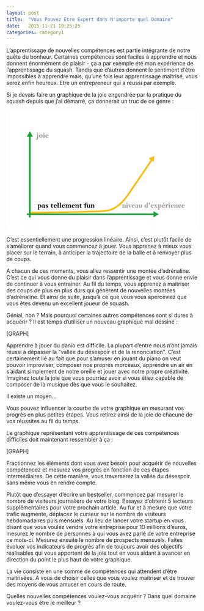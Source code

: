 ```yaml
---
layout: post
title:  "Vous Pouvez Etre Expert dans N'importe quel Domaine"
date:   2015-11-21 19:25:25
categories: category1
---
```


L’apprentissage de nouvelles compétences est partie intégrante de notre quête du bonheur. Certaines compétences sont faciles à apprendre et nous donnent énormément de plaisir - ça a par exemple été mon expérience de l’apprentissage du squash. Tandis que d’autres donnent le sentiment d’être impossibles à apprendre mais, qu’une fois leur apprentissage maîtrisé, vous serez enfin heureux. Etre un entrepreneur qui a réussi par exemple.

Si je devais faire un graphique de la joie engendrée par la pratique du squash depuis que j’ai démarré, ça donnerait un truc de ce genre :

![Alt text](/assets/gr1.jpg)

C’est essentiellement une progression linéaire. Ainsi, c’est plutôt facile de s’améliorer quand vous commencez à jouer. Vous apprenez à mieux vous placer sur le terrain, à anticiper la trajectoire de la balle et à renvoyer plus de coups. 

A chacun de ces moments, vous allez ressentir une montée d’adrénaline. C’est ce qui vous donne du plaisir dans l’apprentissage et vous donne envie de continuer à vous entrainer. Au fil du temps, vous apprenez à maitriser des coups de plus en plus durs qui génèrent de nouvelles montées d’adrénaline. Et ainsi de suite, jusqu’à ce que vous vous aperceviez que vous êtes devenu un excellent joueur de squash. 

Génial, non ? Mais pourquoi certaines autres compétences sont si dures à acquérir ? Il est temps d’utiliser un nouveau graphique mal dessiné :

[GRAPH]

Apprendre à jouer du panio est difficile. La plupart d’entre nous n’ont jamais réussi à dépasser la "vallée du désespoir et de la renonciation". C’est certainement lié au fait que pour s’amuser en jouant du piano on veut pouvoir improviser, composer nos propres morceaux, apprendre un air en s’aidant simplement de notre oreille et jouer avec notre propre créativité. Imaginez toute la joie que vous pourriez avoir si vous étiez capable de composer de la musique dès que vous le souhaitez.

Il existe un moyen…

Vous pouvez influencer la courbe de votre graphique en mesurant vos progrès en plus petites étapes. Vous retirez ainsi de la joie de chacune de vos réussites au fil du temps. 

Le graphique représentant votre apprentissage de ces compétences difficiles doit maintenant ressembler à ça : 

[GRAPH]

Fractionnez les éléments dont vous avez besoin pour acquérir de nouvelles compétencez et mesurez vos progrès en fonction de ces étapes intermédiaires. De cette manière, vous traverserez la vallée du désespoir sans même vous en rendre compte. 

Plutôt que d’essayer d’écrire un bestseller, commencez par mesurer le nombre de visiteurs journaliers de votre blog. Essayez d’obtenir 5 lecteurs supplémentaires pour votre prochain article. Au fur et à mesure que votre trafic augmente, déplacez le curseur sur le nombre de visiteurs hebdomadaires puis mensuels. Au lieu de lancer votre startup en vous disant que vous voulez vendre votre entreprise pour 10 millions d’euros, mesurez le nombre de personnes à qui vous avez parlé de votre entreprise ce mois-ci. Mesurez ensuite le nombre de prospects mensuels. Faites évoluer vos  indicateurs de progrès afin de toujours avoir des objectifs réalisables qui vous apportent de la joie tout en vous aidant à avancer en direction du point le plus haut de votre graphique.


La vie consiste en une somme de compétences qui attendent d’être maitrisées. A vous de choisir celles que vous voulez maitriser et de trouver des moyens de vous amuser en cours de route.

Quelles nouvelles compétences voulez-vous acquérir ? Dans quel domaine voulez-vous être le meilleur ?
